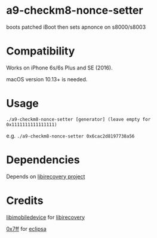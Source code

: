 # a9-checkm8-nonce-setter
boots patched iBoot then sets apnonce on s8000/s8003

# Compatibility 

Works on iPhone 6s/6s Plus and SE (2016). 

macOS version 10.13+ is needed. 

# Usage

`./a9-checkm8-nonce-setter [generator] (leave empty for 0x1111111111111111)`

e.g. `./a9-checkm8-nonce-setter 0x6cac2d8197738a56`

# Dependencies

Depends on [libirecovery project](https://github.com/libimobiledevice/libirecovery)

# Credits

[libimobiledevice](https://github.com/libimobiledevice) for [libirecovery](https://github.com/libimobiledevice/libirecovery)

[0x7ff](https://github.com/0x7ff) for [eclipsa](https://github.com/0x7ff/eclipsa)
